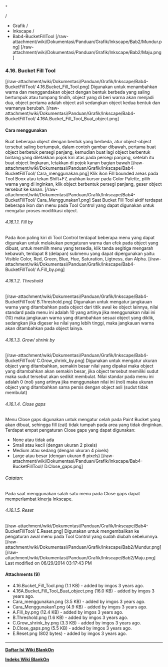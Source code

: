 

    *









  /


  * Grafik  /
  * Inkscape  /
  * Bab4-BucketFillTool
[/raw-attachment/wiki/Dokumentasi/Panduan/Grafik/Inkscape/Bab2/Mundur.png]
[/raw-attachment/wiki/Dokumentasi/Panduan/Grafik/Inkscape/Bab2/Maju.png]
### 4.16. Bucket Fill Tool
[/raw-attachment/wiki/Dokumentasi/Panduan/Grafik/Inkscape/Bab4-BucketFillTool/
4.16.Bucket_Fill_Tool.png] Digunakan untuk menambahkan warna dan menggandakan
object dengan bentuk berbeda yang saling bertumpuk atau tumpang tindih, object
yang di beri warna akan menjadi dua, object pertama adalah object asli
sedangkan object kedua bentuk dan warnanya berubah.
[/raw-attachment/wiki/Dokumentasi/Panduan/Grafik/Inkscape/Bab4-BucketFillTool/
4.16A.Bucket_Fill_Tool_Buat_object.png]
#### Cara menggunakan
Buat beberapa object dengan bentuk yang berbeda, atur object-object tersebut
saling bertumpuk, dalam contoh gambar dibawah, pertama buat object berbetuk
persegi panjang, kemudian buat lagi object berbentuk bintang yang diletakkan
pojok kiri atas pada persegi panjang, setelah itu buat object lingkaran,
letakkan di pojok kanan bagian bawah
[/raw-attachment/wiki/Dokumentasi/Panduan/Grafik/Inkscape/Bab4-BucketFillTool/
Cara_menggunakan.png]
Klik ikon Fill bounded areas pada Tool Boox atau tekan Shift+F7, arahkan kursor
pada Color Palette, pilih warna yang di inginkan, klik object berbentuk persegi
panjang, geser object tersebut ke kanan.
[/raw-attachment/wiki/Dokumentasi/Panduan/Grafik/Inkscape/Bab4-BucketFillTool/
Cara_Menggunakan1.png]
Saat Bucket Fill Tool aktif terdapat beberapa ikon dan menu pada Tool Control
yang dapat digunakan untuk mengatur proses modifikasi object.
###### 4.16.1.1. Fill by
Pada ikon paling kiri di Tool Control terdapat beberapa menu yang dapat
digunakan untuk melakukan pengaturan warna dan efek pada object yang dibuat,
untuk memilih menu yang tersedia, klik tanda segitiga mengarah kebawah,
terdapat 8 (delapan) submenu yang dapat dipergunakan yaitu: Visible Color, Red,
Green, Blue, Hue, Saturation, Ligtness, dan Alpha.
[/raw-attachment/wiki/Dokumentasi/Panduan/Grafik/Inkscape/Bab4-BucketFillTool/
A.Fill_by.png]
###### 4.16.1.2. Threshold
[/raw-attachment/wiki/Dokumentasi/Panduan/Grafik/Inkscape/Bab4-BucketFillTool/
B.Threshold.png] Digunakan untuk mengatur jangkauan warna yang ditambahkan pada
object dari titik awal ke object lainnya, nilai standard pada menu ini adalah
10 yang artinya jika menggunakan nilai ini (10) maka jangkauan warna yang
ditambahkan sesuai object yang diklik, sedangkan jika digeser ke nilai yang
lebih tinggi, maka jangkauan warna akan ditambahkan pada object lainya.
###### 4.16.1.3. Grow/ shrink by
[/raw-attachment/wiki/Dokumentasi/Panduan/Grafik/Inkscape/Bab4-BucketFillTool/
C.Grow_shrink_by.png] Digunakan untuk mengatur ukuran object yang ditambahkan,
semakin besar nilai yang dipakai maka object yang ditambahkan akan semakin
besar, jika object tersebut memiliki sudut maka sudut tersebut akan sedikit
membulat. Nilai standar pada menu ini adalah 0 (nol) yang artinya jika
menggunakan nilai ini (nol) maka ukuran object yang ditambahkan sama persis
dengan object asli (sudut tidak membulat)
###### 4.16.1.4. Close gaps
Menu Close gaps digunakan untuk mengatur celah pada Paint Bucket yang akan
dibuat, sehingga fill (cat) tidak tumpah pada area yang tidak dinginkan.
Terdapat empat pengaturan Close gaps yang dapat digunakan:
  * None atau tidak ada
  * Small atau kecil (dengan ukuran 2 pixels)
  * Medium atau sedang (dengan ukuran 4 pixels)
  * Large atau besar (dengan ukuran 6 pixels)
[/raw-attachment/wiki/Dokumentasi/Panduan/Grafik/Inkscape/Bab4-BucketFillTool/
D.Close_gaps.png]
###### Catatan:
Pada saat menggunakan salah satu menu pada Close gaps dapat memperlambat
kinerja Inkscape.
###### 4.16.1.5. Reset
[/raw-attachment/wiki/Dokumentasi/Panduan/Grafik/Inkscape/Bab4-BucketFillTool/
E.Reset.png] Digunakan untuk mengembalikan ke pengaturan awal menu pada Tool
Control yang sudah diubah sebelumnya.
[/raw-attachment/wiki/Dokumentasi/Panduan/Grafik/Inkscape/Bab2/Mundur.png]
[/raw-attachment/wiki/Dokumentasi/Panduan/Grafik/Inkscape/Bab2/Maju.png]
Last modified on 06/29/2014 03:17:43 PM
#### Attachments (9)
  * 4.16.Bucket_Fill_Tool.png​ (1.1 KB) - added by imgos 3 years ago.
  * 4.16A.Bucket_Fill_Tool_Buat_object.png​ (16.0 KB) - added by imgos 3
      years ago.
  * Cara_menggunakan.png​ (3.5 KB) - added by imgos 3 years ago.
  * Cara_Menggunakan1.png​ (4.9 KB) - added by imgos 3 years ago.
  * A.Fill_by.png​ (12.4 KB) - added by imgos 3 years ago.
  * B.Threshold.png​ (1.6 KB) - added by imgos 3 years ago.
  * C.Grow_shrink_by.png​ (3.3 KB) - added by imgos 3 years ago.
  * D.Close_gaps.png​ (5.5 KB) - added by imgos 3 years ago.
  * E.Reset.png​ (802 bytes) - added by imgos 3 years ago.
#### 
    
 
 
 
 
 
---
[**Daftar Isi Wiki BlankOn**](/DaftarIsi/README.md)
 
[**Indeks Wiki BlankOn**](/Indeks.md)
